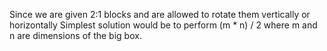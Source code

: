 Since we are given 2:1 blocks and are allowed to rotate them vertically or horizontally
Simplest solution would be to perform  (m * n) / 2 where m and n are dimensions of the big box.